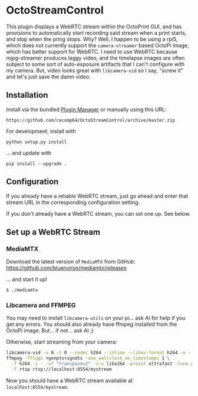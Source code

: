 # OctoStreamControl

This plugin displays a WebRTC stream within the OctoPrint GUI, and has provisions to automatically start recording said stream when a print starts,
and stop when the pring stops.  Why?  Well, I happen to be using a rpi5, which does not currently support the `camera-streamer` based 
OctoPi image, which has better support for WebRTC.  I need to use WebRTC because mjpg-streamer produces laggy video, and the timelapse images
are often subject to some sort of auto-exposure artifacts that I can't configure with my camera.  But, video looks great with `libcamera-vid` so
I say, "screw it" and let's just save the damn video.

## Installation

Install via the bundled [Plugin Manager](https://docs.octoprint.org/en/master/bundledplugins/pluginmanager.html)
or manually using this URL:

    https://github.com/cecomp64/OctoStreamControl/archive/master.zip

For development, install with

```
python setup.py install
```

... and update with

```
pip install --upgrade .
```

## Configuration

If you already have a reliable WebRTC stream, just go ahead and enter that stream URL in the corresponding configuration setting.

If you don't already have a WebRTC stream, you can set one up.  See below.

## Set up a WebRTC Stream

### MediaMTX

Download the latest version of `MediaMTX` from GitHub: https://github.com/bluenviron/mediamtx/releases

... and start it up!

```sh
$ ./mediamtx
```

### Libcamera and FFMPEG

You may need to install `libcamera-utils` on your pi... ask AI for help if you get any errors.  You should
also already have ffmpeg installed from the OctoPi image.  But... if not... ask AI ;)

Otherwise, start streaming from your camera:

```sh
libcamera-vid -v 0 -t 0 --codec h264 --inline --libav-format h264 -o - | \
ffmpeg -fflags +genpts+igndts -use_wallclock_as_timestamps 1 \
  -f h264 -i - -vf "transpose=2" -c:v libx264 -preset ultrafast -tune zerolatency \
  -f rtsp rtsp://localhost:8554/mystream
```

Now you should have a WebRTC stream available at `localhost:8554/mystream`.